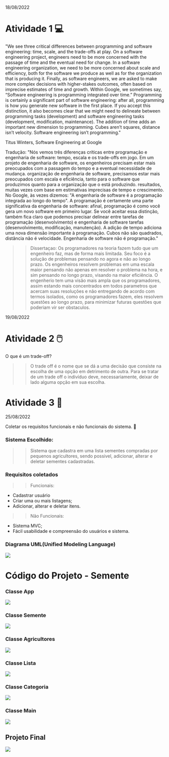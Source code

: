 18/08/2022
# Atividade 1 :computer:
"We see three critical differences between programming and software engineering: time, scale, and the trade-offs at play. On a software engineering project, engineers need to be more concerned with the passage of time and the eventual need for change. In a software engineering organization, we need to be more concerned about scale and efficiency, both for the software we produce as well as for the organization that is producing it. Finally, as software engineers, we are asked to make more complex decisions with higher-stakes outcomes, often based on imprecise estimates of time and growth. Within Google, we sometimes say, “Software engineering is programming integrated over time.” Programming is certainly a significant part of software engineering: after all, programming is how you generate new software in the first place. If you accept this distinction, it also becomes clear that we might need to delineate between programming tasks (development) and software engineering tasks (development, modification, maintenance). The addition of time adds an important new dimension to programming. Cubes aren’t squares, distance isn’t velocity. Software engineering isn’t programming."

Titus Winters, Software Engineering at Google


 Tradução: "Nós vemos três diferenças críticas entre programação e engenharia de software: tempo, escala e os trade-offs em jogo. Em um projeto de engenharia de software, os engenheiros precisam estar mais preocupados com a passagem do tempo e a eventual necessidade de mudança. organização de engenharia de software, precisamos estar mais preocupados com escala e eficiência, tanto para o software que produzimos quanto para a organização que o está produzindo. resultados, muitas vezes com base em estimativas imprecisas de tempo e crescimento. No Google, às vezes dizemos: "A engenharia de software é a programação integrada ao longo do tempo". A programação é certamente uma parte significativa da engenharia de software: afinal, programação é como você gera um novo software em primeiro lugar. Se você aceitar essa distinção, também fica claro que podemos precisar delinear entre tarefas de programação (desenvolvimento) e engenharia de software tarefas (desenvolvimento, modificação, manutenção). A adição de tempo adiciona uma nova dimensão importante à programação. Cubos não são quadrados, distância não é velocidade. Engenharia de software não é programação."


>> Dissertaçao: Os programadores na teoria fazem tudo que um engenheiro faz, mas de forma mais limitada. Seu foco é a solução de problemas pensando no agora e não ao longo prazo. Os engenheiros resolvem problemas em uma escala maior pensando não apenas em resolver o problema na hora, e sim pensando no longo prazo, visando na maior eficiência. O engenherio tem uma visão mais ampla que os programadores, assim estando mais concentrados em todos parametros que acercam suas resoluções e não entregando de acordo com termos isolados, como os programadores fazem, eles resolvem questões ao longo prazo, para minimizar futuras questões que poderiam vir ser obstaculos. 

19/08/2022

# Atividade 2 	:computer_mouse:
O que é um trade-off? 

>> O trade off é o nome que se dá a uma decisão que consiste na escolha de uma opção em detrimento de outra. Para se tratar de um trade off o indivíduo deve, necessariamente, deixar de lado alguma opção em sua escolha.


# Atividade 3 	:electric_plug:

25/08/2022

Coletar os requisitos funcionais e não funcionais do sistema. :seedling:

### Sistema Escolhido:
> > Sistema que cadastra em uma lista sementes compradas por pequenos agricultores, sendo possivel, adicionar, alterar e deletar sementes cadastradas. 

### Requisitos coletados
> > Funcionais:
- Cadastrar usuário
- Criar uma ou mais listagens;
- Adicionar, alterar e deletar itens.

> > Não Funcionais:
- Sistema MVC;
- Fácil usabilidade e compreensão do usuários e sistema.

### Diagrama UML(Unified Modeling Language)
<img src = "https://github.com/deborataira/Bertoti/Imagens/Classe UML.png " />


# Código do Projeto - Semente 
### Classe App
<img src = "https://github.com/deborataira/Bertoti/imagens/App.png " />

### Classe Semente
<img src = "https://github.com/deborataira/Bertoti/imagens/Semente.png " />

### Classe Agricultores
<img src = "https://github.com/deborataira/Bertoti/imagens/Agricultores.png " />

### Classe Lista
<img src = "https://github.com/deborataira/Bertoti/imagens/Lista.png " />

### Classe Categoria
<img src = "https://github.com/deborataira/Bertoti/imagens/Categoria.png " />

### Classe Main 
<img src = "https://github.com/deborataira/Bertoti/imagens/Main.png " />

## Projeto Final
<img src = "https://github.com/deborataira/Bertoti/imagens/Final.png " />

 

    
   





